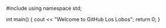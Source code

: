 #include <iostream>
using namespace std;

int main()
{
  cout << "Welcome to GitHub Los Lobos";
  return 0;
}
  
